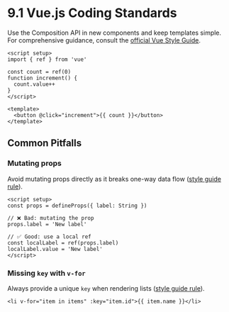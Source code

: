 # 9.1 Vue.js Coding Standards

Use the Composition API in new components and keep templates simple. For comprehensive guidance, consult the [official Vue Style Guide](https://vuejs.org/style-guide/).

```vue
<script setup>
import { ref } from 'vue'

const count = ref(0)
function increment() {
  count.value++
}
</script>

<template>
  <button @click="increment">{{ count }}</button>
</template>
```

## Common Pitfalls

### Mutating props

Avoid mutating props directly as it breaks one-way data flow ([style guide rule](https://vuejs.org/style-guide/rules-essential.html#no-mutating-props)).

```vue
<script setup>
const props = defineProps({ label: String })

// ❌ Bad: mutating the prop
props.label = 'New label'

// ✅ Good: use a local ref
const localLabel = ref(props.label)
localLabel.value = 'New label'
</script>
```

### Missing `key` with `v-for`

Always provide a unique `key` when rendering lists ([style guide rule](https://vuejs.org/style-guide/rules-essential.html#require-key-with-v-for)).

```vue
<li v-for="item in items" :key="item.id">{{ item.name }}</li>
```
